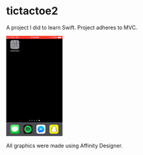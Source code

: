 # tictactoe2
<p>A project I did to learn Swift. Project adheres to MVC.</p>
<img src="demo.gif" width=30%>
<p>All graphics were made using Affinity Designer.</p>
